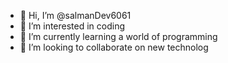 - 👋 Hi, I’m @salmanDev6061
- 👀 I’m interested in coding
- 🌱 I’m currently learning a world of programming
- 💞️ I’m looking to collaborate on new technolog
